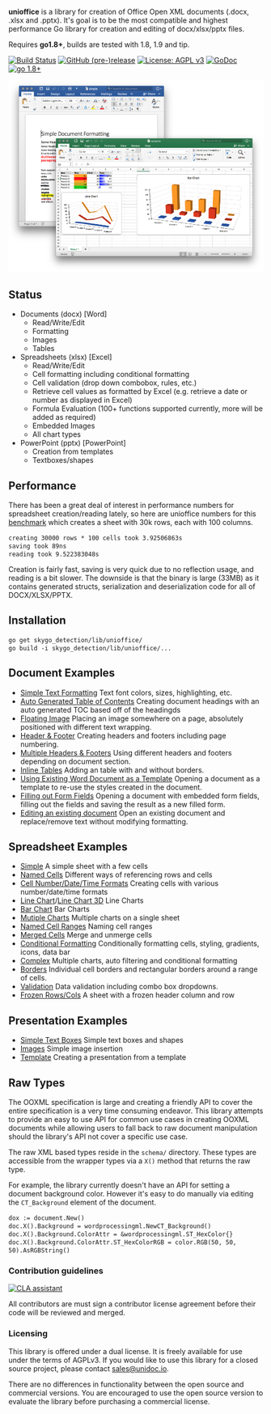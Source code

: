 **unioffice** is a library for creation of Office Open XML documents (.docx, .xlsx
and .pptx).  It's goal is to be the most compatible and highest performance Go
library for creation and editing of docx/xlsx/pptx files.

Requires **go1.8+**, builds are tested with 1.8, 1.9 and tip.

[![Build Status](https://travis-ci.org/unidoc/unioffice.svg?branch=master)](https://travis-ci.org/unidoc/unioffice)
[![GitHub (pre-)release](https://img.shields.io/github/release/unidoc/unioffice/all.svg)](https://skygo_detection/lib/unioffice/releases)
[![License: AGPL v3](https://img.shields.io/badge/License-Dual%20AGPL%20v3/Commercial-blue.svg)](https://www.gnu.org/licenses/agpl-3.0)
[![GoDoc](https://godoc.org/skygo_detection/lib/unioffice?status.svg)](https://godoc.org/skygo_detection/lib/unioffice)
[![go 1.8+](https://img.shields.io/badge/go-1.8%2B-blue.svg)](http://golang.org)

![https://skygo_detection/lib/unioffice/](./_examples/preview.png "unioffice")

## Status ##

- Documents (docx) [Word]
	- Read/Write/Edit
	- Formatting
	- Images
	- Tables
- Spreadsheets (xlsx) [Excel]
 	- Read/Write/Edit
 	- Cell formatting including conditional formatting
	- Cell validation (drop down combobox, rules, etc.)
    - Retrieve cell values as formatted by Excel (e.g. retrieve a date or number as displayed in Excel)
 	- Formula Evaluation (100+ functions supported currently, more will be added as required)
 	- Embedded Images
 	- All chart types
- PowerPoint (pptx) [PowerPoint]
	- Creation from templates
	- Textboxes/shapes


## Performance ##

There has been a great deal of interest in performance numbers for spreadsheet
creation/reading lately, so here are unioffice numbers for this
[benchmark](https://skygo_detection/lib/unioffice/tree/master/_examples/spreadsheet/lots-of-rows)
which creates a sheet with 30k rows, each with 100 columns.

    creating 30000 rows * 100 cells took 3.92506863s
    saving took 89ns
    reading took 9.522383048s

Creation is fairly fast, saving is very quick due to no reflection usage, and
reading is a bit slower. The downside is that the binary is large (33MB) as it
contains generated structs, serialization and deserialization code for all of
DOCX/XLSX/PPTX.

## Installation ##
    
    go get skygo_detection/lib/unioffice/
    go build -i skygo_detection/lib/unioffice/...

## Document Examples ##

- [Simple Text Formatting](https://skygo_detection/lib/unioffice/tree/master/_examples/document/simple) Text font colors, sizes, highlighting, etc.
- [Auto Generated Table of Contents](https://skygo_detection/lib/unioffice/tree/master/_examples/document/toc) Creating document headings with an auto generated TOC based off of the headingds
- [Floating Image](https://skygo_detection/lib/unioffice/tree/master/_examples/document/image) Placing an image somewhere on a page, absolutely positioned with different text wrapping.
- [Header & Footer](https://skygo_detection/lib/unioffice/tree/master/_examples/document/header-footer) Creating headers and footers including page numbering.
- [Multiple Headers & Footers](https://skygo_detection/lib/unioffice/tree/master/_examples/document/header-footer-multiple) Using different headers and footers depending on document section.
- [Inline Tables](https://skygo_detection/lib/unioffice/tree/master/_examples/document/tables) Adding an table with and without borders.
- [Using Existing Word Document as a Template](https://skygo_detection/lib/unioffice/tree/master/_examples/document/use-template) Opening a document as a template to re-use the styles created in the document.
- [Filling out Form Fields](https://skygo_detection/lib/unioffice/tree/master/_examples/document/fill-out-form) Opening a document with embedded form fields, filling out the fields and saving the result as  a new filled form.
- [Editing an existing document](https://skygo_detection/lib/unioffice/tree/master/_examples/document/edit-document) Open an existing document and replace/remove text without modifying formatting.

## Spreadsheet Examples ##
- [Simple](https://skygo_detection/lib/unioffice/tree/master/_examples/spreadsheet/simple) A simple sheet with a few cells
- [Named Cells](https://skygo_detection/lib/unioffice/tree/master/_examples/spreadsheet/named-cells) Different ways of referencing rows and cells
- [Cell Number/Date/Time Formats](https://skygo_detection/lib/unioffice/tree/master/_examples/spreadsheet/number-date-time-formats) Creating cells with various number/date/time formats
- [Line Chart](https://skygo_detection/lib/unioffice/tree/master/_examples/spreadsheet/line-chart)/[Line Chart 3D](https://skygo_detection/lib/unioffice/tree/master/_examples/spreadsheet/line-chart-3d) Line Charts
- [Bar Chart](https://skygo_detection/lib/unioffice/tree/master/_examples/spreadsheet/bar-chart) Bar Charts
- [Mutiple Charts](https://skygo_detection/lib/unioffice/tree/master/_examples/spreadsheet/multiple-charts) Multiple charts on a single sheet
- [Named Cell Ranges](https://skygo_detection/lib/unioffice/tree/master/_examples/spreadsheet/named-ranges) Naming cell ranges
- [Merged Cells](https://skygo_detection/lib/unioffice/tree/master/_examples/spreadsheet/merged) Merge and unmerge cells
- [Conditional Formatting](https://skygo_detection/lib/unioffice/tree/master/_examples/spreadsheet/conditional-formatting) Conditionally formatting cells, styling, gradients, icons, data bar
- [Complex](https://skygo_detection/lib/unioffice/tree/master/_examples/spreadsheet/complex) Multiple charts, auto filtering and conditional formatting
- [Borders](https://skygo_detection/lib/unioffice/tree/master/_examples/spreadsheet/borders) Individual cell borders and rectangular borders around a range of cells.
- [Validation](https://skygo_detection/lib/unioffice/tree/master/_examples/spreadsheet/validation) Data validation including combo box dropdowns.
- [Frozen Rows/Cols](https://skygo_detection/lib/unioffice/tree/master/_examples/spreadsheet/freeze-rows-cols) A sheet with a frozen header column and row

## Presentation Examples ##

- [Simple Text Boxes](https://skygo_detection/lib/unioffice/tree/master/_examples/presentation/simple) Simple text boxes and shapes
- [Images](https://skygo_detection/lib/unioffice/tree/master/_examples/presentation/image) Simple image insertion
- [Template](https://skygo_detection/lib/unioffice/tree/master/_examples/presentation/use-template/simple) Creating a presentation from a template

## Raw Types ##

The OOXML specification is large and creating a friendly API to cover the entire
specification is a very time consuming endeavor.  This library attempts to
provide an easy to use API for common use cases in creating OOXML documents
while allowing users to fall back to raw document manipulation should the
library's API not cover a specific use case.

The raw XML based types reside in the ```schema/``` directory. These types are
accessible from the wrapper types via a ```X()``` method that returns the raw
type. 

For example, the library currently doesn't have an API for setting a document
background color. However it's easy to do manually via editing the
```CT_Background``` element of the document.

    dox := document.New()
    doc.X().Background = wordprocessingml.NewCT_Background()
	doc.X().Background.ColorAttr = &wordprocessingml.ST_HexColor{}
	doc.X().Background.ColorAttr.ST_HexColorRGB = color.RGB(50, 50, 50).AsRGBString()

### Contribution guidelines ###

[![CLA assistant](https://cla-assistant.io/readme/badge/unidoc/unioffice)](https://cla-assistant.io/unidoc/unioffice)

All contributors are must sign a contributor license agreement before their code
will be reviewed and merged.


### Licensing ###

This library is offered under a dual license. It is freely available for use
under the terms of AGPLv3. If you would like to use this library for a closed
source project, please contact sales@unidoc.io.

There are no differences in functionality between the open source and commercial 
versions. You are encouraged to use the open source version to evaluate the library
before purchasing a commercial license.

